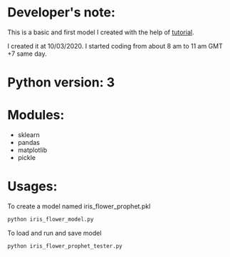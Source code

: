 # Developer's note:
This is a basic and first model I created with the help of [tutorial](https://machinelearningmastery.com/machine-learning-in-python-step-by-step/).

I created it at 10/03/2020. I started coding from about 8 am to 11 am GMT +7 same day.

# Python version: 3

# Modules:
- sklearn
- pandas
- matplotlib
- pickle

# Usages:
To create a model named iris_flower_prophet.pkl
```Python
python iris_flower_model.py
```
To load and run and save model
```Python
python iris_flower_prophet_tester.py
```
